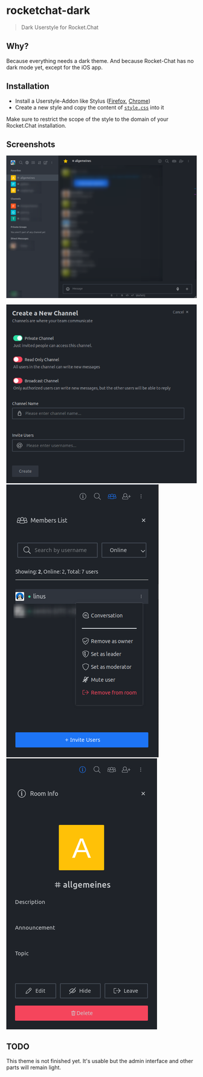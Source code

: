 # rocketchat-dark

> Dark Userstyle for Rocket.Chat

## Why?

Because everything needs a dark theme. And because Rocket-Chat has no dark mode yet, except for the iOS app.

## Installation

- Install a Userstyle-Addon like Stylus ([Firefox](https://addons.mozilla.org/de/firefox/addon/styl-us/), [Chrome](https://chrome.google.com/webstore/detail/stylus/clngdbkpkpeebahjckkjfobafhncgmne))
- Create a new style and copy the content of [`style.css`](style.css) into it

Make sure to restrict the scope of the style to the domain of your Rocket.Chat installation.

## Screenshots

![Chat](screenshots/chat.png)

![Create a new Channel](screenshots/create_channel.png) ![Members List](screenshots/members_list.png) ![Room Info](screenshots/room_info.png)

## TODO

This theme is not finished yet. It's usable but the admin interface and other parts will remain light.
